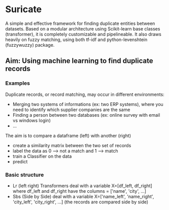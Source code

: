 # Suricate
A simple and effective framework for finding duplicate entities between datasets.
Based on a modular architecture using Scikit-learn base classes (transformer), it is completely customizable and pipelineable.
It also draws heavily on fuzzy matching, using both tf-idf and python-levenshtein (fuzzywuzzy) package.

## Aim: Using machine learning to find duplicate records
### Examples
Duplicate records, or record matching, may occur in different environments:
- Merging two systems of informations (ex: two ERP systems), where you need to identify which supplier companies are the same
- Finding a person between two databases (ex: online survey with email vs windows login)
- ...

The aim is to compare a dataframe (left) with another (right)
- create a similarity matrix between the two set of records
- label the data as 0 --> not a match and 1 --> match
- train a Classifier on the data
- predict

### Basic structure
- Lr (left right) Transformers deal with a variable X=[df_left, df_right] where df_left and df_right have the columns = ['name', 'city', ...]
- Sbs (Side by Side) deal with a variable X=['name_left', 'name_right', 'city_left', 'city_right', ...] (the records are compared side by side)

